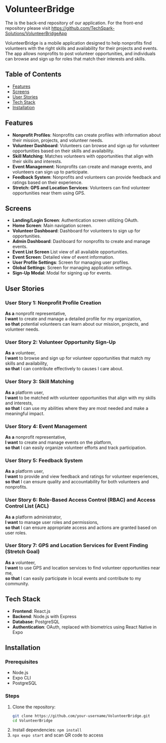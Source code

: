 # VolunteerBridge

The is the back-end repository of our application. For the front-end repository please visit https://github.com/TechSpark-Solutions/VolunteerBridgeApp

VolunteerBridge is a mobile application designed to help nonprofits find volunteers with the right skills and availability for their projects and events. The app allows nonprofits to post volunteer opportunities, and individuals can browse and sign up for roles that match their interests and skills.

## Table of Contents

- [Features](#features)
- [Screens](#screens)
- [User Stories](#user-stories)
- [Tech Stack](#tech-stack)
- [Installation](#installation)

## Features

- **Nonprofit Profiles**: Nonprofits can create profiles with information about their mission, projects, and volunteer needs.
- **Volunteer Dashboard**: Volunteers can browse and sign up for volunteer opportunities based on their skills and availability.
- **Skill Matching**: Matches volunteers with opportunities that align with their skills and interests.
- **Event Management**: Nonprofits can create and manage events, and volunteers can sign up to participate.
- **Feedback System**: Nonprofits and volunteers can provide feedback and ratings based on their experience.
- **Stretch: GPS and Location Services**: Volunteers can find volunteer opportunities near them using GPS.

## Screens

- **Landing/Login Screen**: Authentication screen utilizing OAuth.
- **Home Screen**: Main navigation screen.
- **Volunteer Dashboard**: Dashboard for volunteers to sign up for opportunities.
- **Admin Dashboard**: Dashboard for nonprofits to create and manage events.
- **Event List Screen** List view of all available opportunities.
- **Event Screen**: Detailed view of event information.
- **User Profile Settings**: Screen for managing user profiles.
- **Global Settings**: Screen for managing application settings.
- **Sign-Up Modal**: Modal for signing up for events.

## User Stories

### User Story 1: Nonprofit Profile Creation
**As a** nonprofit representative,\
**I want** to create and manage a detailed profile for my organization,\
**so that** potential volunteers can learn about our mission, projects, and volunteer needs.

### User Story 2: Volunteer Opportunity Sign-Up
**As a** volunteer,\
**I want** to browse and sign up for volunteer opportunities that match my skills and availability,\
**so that** I can contribute effectively to causes I care about.

### User Story 3: Skill Matching
**As a** platform user,\
**I want** to be matched with volunteer opportunities that align with my skills and interests,\
**so that** I can use my abilities where they are most needed and make a meaningful impact.

### User Story 4: Event Management
**As a** nonprofit representative,\
**I want** to create and manage events on the platform,\
**so that** I can easily organize volunteer efforts and track participation.

### User Story 5: Feedback System
**As a** platform user,\
**I want** to provide and view feedback and ratings for volunteer experiences,\
**so that** I can ensure quality and accountability for both volunteers and nonprofits.

### User Story 6: Role-Based Access Control (RBAC) and Access Control List (ACL)
**As a** platform administrator,\
**I want** to manage user roles and permissions,\
**so that** I can ensure appropriate access and actions are granted based on user roles.

### User Story 7: GPS and Location Services for Event Finding (Stretch Goal)
**As a** volunteer,\
**I want** to use GPS and location services to find volunteer opportunities near me,\
**so that** I can easily participate in local events and contribute to my community.

## Tech Stack

- **Frontend**: React.js
- **Backend**: Node.js with Express
- **Database**: PostgreSQL
- **Authentication**: OAuth, replaced with biometrics using React Native in Expo

## Installation

### Prerequisites

- Node.js
- Expo CLI
- PostgreSQL

### Steps

1. Clone the repository:
   ```sh
   git clone https://github.com/your-username/VolunteerBridge.git
   cd VolunteerBridge
   ```
2. Install dependencies:
```npm install```
3. ```npx expo start``` and scan QR code to access

